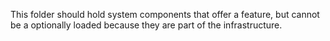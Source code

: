 This folder should hold system components that offer a feature, but cannot be a optionally loaded because they are 
part of the infrastructure.